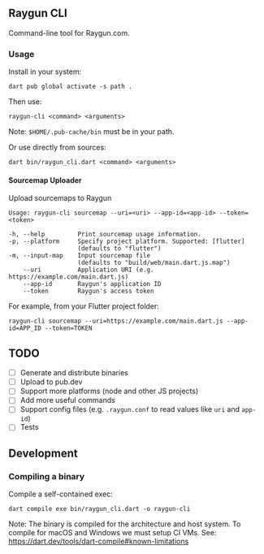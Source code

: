 ## Raygun CLI

Command-line tool for Raygun.com.

### Usage

Install in your system:

```
dart pub global activate -s path .
```

Then use:

```
raygun-cli <command> <arguments>
```

Note: `$HOME/.pub-cache/bin` must be in your path.

Or use directly from sources:

```
dart bin/raygun_cli.dart <command> <arguments>
```

#### Sourcemap Uploader

Upload sourcemaps to Raygun

```
Usage: raygun-cli sourcemap --uri=<uri> --app-id=<app-id> --token=<token>

-h, --help         Print sourcemap usage information.
-p, --platform     Specify project platform. Supported: [flutter]
                   (defaults to "flutter")
-m, --input-map    Input sourcemap file
                   (defaults to "build/web/main.dart.js.map")
    --uri          Application URI (e.g. https://example.com/main.dart.js)
    --app-id       Raygun's application ID
    --token        Raygun's access token
```

For example, from your Flutter project folder:

```
raygun-cli sourcemap --uri=https://example.com/main.dart.js --app-id=APP_ID --token=TOKEN
```

## TODO

- [ ] Generate and distribute binaries
- [ ] Upload to pub.dev
- [ ] Support more platforms (node and other JS projects)
- [ ] Add more useful commands
- [ ] Support config files (e.g. `.raygun.conf` to read values like `uri` and `app-id`)
- [ ] Tests

## Development

### Compiling a binary

Compile a self-contained exec:

```
dart compile exe bin/raygun_cli.dart -o raygun-cli
```

Note: The binary is compiled for the architecture and host system. To compile for macOS and Windows we must setup CI VMs. See: https://dart.dev/tools/dart-compile#known-limitations

